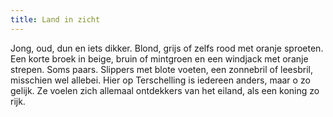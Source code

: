 ```yaml
---
title: Land in zicht
---
```

Jong, oud, dun en iets dikker. Blond, grijs of zelfs rood met oranje sproeten. Een korte broek in beige, bruin of mintgroen en een windjack met oranje strepen. Soms paars. Slippers met blote voeten, een zonnebril of leesbril, misschien wel allebei. Hier  op Terschelling is iedereen anders, maar o zo gelijk. Ze voelen zich allemaal ontdekkers van het eiland, als een koning zo rijk.
